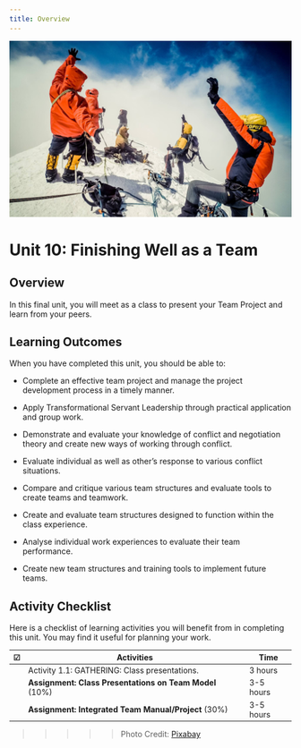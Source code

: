 ```yaml
---
title: Overview
---
```



![](U10_top-3684872_1920.jpg) 

Unit 10: Finishing Well as a Team
=================================

Overview
--------

In this final unit, you will meet as a class to present your Team Project and
learn from your peers.

Learning Outcomes
-----------------

When you have completed this unit, you should be able to:

-   Complete an effective team project and manage the project development
    process in a timely manner.

-   Apply Transformational Servant Leadership through practical application and
    group work.

-   Demonstrate and evaluate your knowledge of conflict and negotiation theory
    and create new ways of working through conflict.

-   Evaluate individual as well as other’s response to various conflict
    situations.

-   Compare and critique various team structures and evaluate tools to create
    teams and teamwork.

-   Create and evaluate team structures designed to function within the class
    experience.

-   Analyse individual work experiences to evaluate their team performance.

-   Create new team structures and training tools to implement future teams.

Activity Checklist
------------------

Here is a checklist of learning activities you will benefit from in completing
this unit. You may find it useful for planning your work.

|☑   | **Activities**                                          | **Time**  |
|---|---------------------------------------------------------|-----------|
|   | Activity 1.1: GATHERING: Class presentations.           | 3 hours   |
|   | **Assignment: Class Presentations on Team Model** (10%) | 3-5 hours |
|   | **Assignment: Integrated Team Manual/Project** (30%)    | 3-5 hours |

>>>>> Photo Credit: [Pixabay](https://pixabay.com/en/top-kazbek-ossetia-camping-tourism-3684872/)

